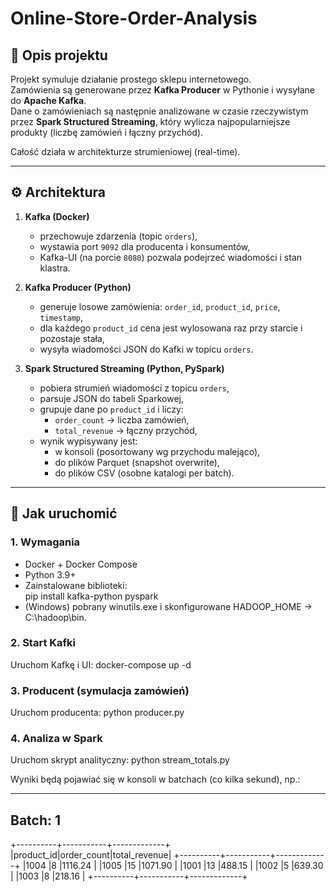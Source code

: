# Online-Store-Order-Analysis
## 📌 Opis projektu
Projekt symuluje działanie prostego sklepu internetowego.  
Zamówienia są generowane przez **Kafka Producer** w Pythonie i wysyłane do **Apache Kafka**.  
Dane o zamówieniach są następnie analizowane w czasie rzeczywistym przez **Spark Structured Streaming**, który wylicza najpopularniejsze produkty (liczbę zamówień i łączny przychód).

Całość działa w architekturze strumieniowej (real-time).  

---

## ⚙️ Architektura

1. **Kafka (Docker)**  
   - przechowuje zdarzenia (topic `orders`),  
   - wystawia port `9092` dla producenta i konsumentów,  
   - Kafka-UI (na porcie `8080`) pozwala podejrzeć wiadomości i stan klastra.

2. **Kafka Producer (Python)**  
   - generuje losowe zamówienia: `order_id`, `product_id`, `price`, `timestamp`,  
   - dla każdego `product_id` cena jest wylosowana raz przy starcie i pozostaje stała,  
   - wysyła wiadomości JSON do Kafki w topicu `orders`.

3. **Spark Structured Streaming (Python, PySpark)**  
   - pobiera strumień wiadomości z topicu `orders`,  
   - parsuje JSON do tabeli Sparkowej,  
   - grupuje dane po `product_id` i liczy:
     - `order_count` → liczba zamówień,  
     - `total_revenue` → łączny przychód,  
   - wynik wypisywany jest:
     - w konsoli (posortowany wg przychodu malejąco),  
     - do plików Parquet (snapshot overwrite),  
     - do plików CSV (osobne katalogi per batch).

---

## 🚀 Jak uruchomić

### 1. Wymagania
- Docker + Docker Compose  
- Python 3.9+  
- Zainstalowane biblioteki:  
  pip install kafka-python pyspark
- (Windows) pobrany winutils.exe i skonfigurowane HADOOP_HOME → C:\hadoop\bin.

### 2. Start Kafki
Uruchom Kafkę i UI:
	docker-compose up -d

### 3. Producent (symulacja zamówień)
Uruchom producenta:
	python producer.py

### 4. Analiza w Spark
Uruchom skrypt analityczny:
	python stream_totals.py

Wyniki będą pojawiać się w konsoli w batchach (co kilka sekund), np.:

-------------------------------------------
Batch: 1
-------------------------------------------
+----------+-----------+-------------+
|product_id|order_count|total_revenue|
+----------+-----------+-------------+
|1004      |8          |1116.24      |
|1005      |15         |1071.90      |
|1001      |13         |488.15       |
|1002      |5          |639.30       |
|1003      |8          |218.16       |
+----------+-----------+-------------+
